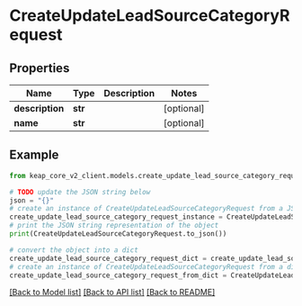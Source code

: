 # CreateUpdateLeadSourceCategoryRequest


## Properties

Name | Type | Description | Notes
------------ | ------------- | ------------- | -------------
**description** | **str** |  | [optional] 
**name** | **str** |  | [optional] 

## Example

```python
from keap_core_v2_client.models.create_update_lead_source_category_request import CreateUpdateLeadSourceCategoryRequest

# TODO update the JSON string below
json = "{}"
# create an instance of CreateUpdateLeadSourceCategoryRequest from a JSON string
create_update_lead_source_category_request_instance = CreateUpdateLeadSourceCategoryRequest.from_json(json)
# print the JSON string representation of the object
print(CreateUpdateLeadSourceCategoryRequest.to_json())

# convert the object into a dict
create_update_lead_source_category_request_dict = create_update_lead_source_category_request_instance.to_dict()
# create an instance of CreateUpdateLeadSourceCategoryRequest from a dict
create_update_lead_source_category_request_from_dict = CreateUpdateLeadSourceCategoryRequest.from_dict(create_update_lead_source_category_request_dict)
```
[[Back to Model list]](../README.md#documentation-for-models) [[Back to API list]](../README.md#documentation-for-api-endpoints) [[Back to README]](../README.md)


